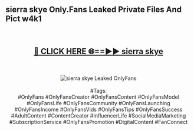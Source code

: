 <h2>sierra skye Only.Fans Leaked Private Files And Pict w4k1</h2>
<br>
<div align="center">
<h2><a href="https://mediafiles.top/sierra_skye" rel="nofollow">🔴 CLICK HERE 🌐==►► sierra skye</a></h2>
<br>
<br>
<a href="https://mediafiles.top/sierra_skye" rel="nofollow" data-target="animated-image.originalLink"><img src="https://i.ibb.co.com/WyWwxjT/player-gif2.gif" alt="sierra skye Leaked OnlyFans" style="max-width: 100%; display: inline-block;" data-target="animated-image.originalImage"></a>
<br><br>
#Tags:
<br>
#OnlyFans #OnlyFansCreator #OnlyFansContent #OnlyFansModel #OnlyFansLife #OnlyFansCommunity #OnlyFansLaunching #OnlyFansIncome #OnlyFansVids #OnlyFansTips #OnlyFansSuccess #AdultContent #ContentCreator #InfluencerLife #SocialMediaMarketing #SubscriptionService #OnlyFansPromotion #DigitalContent #FanConnect
</div>
<br>